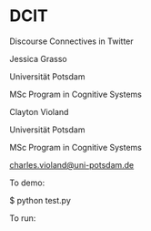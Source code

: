 # DCIT
Discourse Connectives in Twitter

Jessica Grasso

Universität Potsdam

MSc Program in Cognitive Systems


Clayton Violand

Universität Potsdam

MSc Program in Cognitive Systems

charles.violand@uni-potsdam.de


To demo:

$ python test.py


To run:

